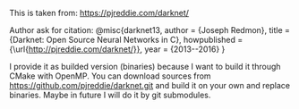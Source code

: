 This is taken from:
   https://pjreddie.com/darknet/

Author ask for citation:
 @misc{darknet13,
   author =   {Joseph Redmon},
   title =    {Darknet: Open Source Neural Networks in C},
   howpublished = {\url{http://pjreddie.com/darknet/}},
   year = {2013--2016}
 }

I provide it as builded version (binaries) because I want to build it through CMake with OpenMP.
You can download sources from https://github.com/pjreddie/darknet.git and build it on your own and replace binaries.
Maybe in future I will do it by git submodules. 

